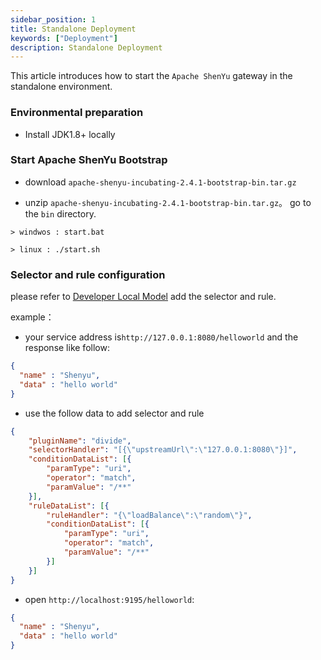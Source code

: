 ```yaml
---
sidebar_position: 1
title: Standalone Deployment
keywords: ["Deployment"]
description: Standalone Deployment
---
```


This article introduces how to start the `Apache ShenYu` gateway in the standalone environment.

### Environmental preparation

* Install JDK1.8+ locally

### Start Apache ShenYu Bootstrap

* download `apache-shenyu-incubating-2.4.1-bootstrap-bin.tar.gz`

* unzip `apache-shenyu-incubating-2.4.1-bootstrap-bin.tar.gz`。 go to the `bin` directory.

```
> windwos : start.bat 

> linux : ./start.sh 
```

### Selector and rule configuration

please refer to [Developer Local Model](../developer/local-model#add-selector-and-rules) add the selector and rule.

example：

* your service address is`http://127.0.0.1:8080/helloworld` and the response like follow:

```json
{
  "name" : "Shenyu",
  "data" : "hello world"
}
```

* use the follow data to add selector and rule

```json
{
    "pluginName": "divide",
    "selectorHandler": "[{\"upstreamUrl\":\"127.0.0.1:8080\"}]",
    "conditionDataList": [{
        "paramType": "uri",
        "operator": "match",
        "paramValue": "/**"
    }],
    "ruleDataList": [{
        "ruleHandler": "{\"loadBalance\":\"random\"}",
        "conditionDataList": [{
            "paramType": "uri",
            "operator": "match",
            "paramValue": "/**"
        }]
    }]
}
```

* open `http://localhost:9195/helloworld`:

```json
{
  "name" : "Shenyu",
  "data" : "hello world"
}
```